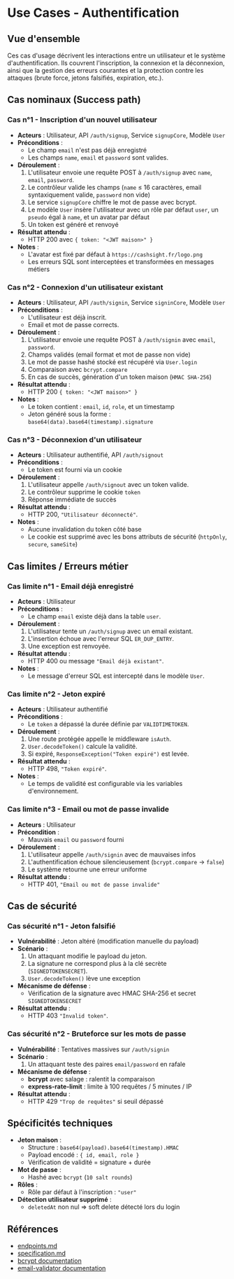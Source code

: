 # Use Cases - Authentification
## Vue d'ensemble
Ces cas d'usage décrivent les interactions entre un utilisateur et le système d'authentification. Ils couvrent l'inscription, la connexion et la déconnexion, ainsi que la gestion des erreurs courantes et la protection contre les attaques (brute force, jetons falsifiés, expiration, etc.).

## Cas nominaux (Success path)
### Cas n°1 - Inscription d'un nouvel utilisateur
* **Acteurs** : Utilisateur, API `/auth/signup`, Service `signupCore`, Modèle `User`
* **Préconditions** :
  * Le champ `email` n'est pas déjà enregistré
  * Les champs `name`, `email` et `password` sont valides.
* **Déroulement** :
  1. L'utilisateur envoie une requête POST à `/auth/signup` avec `name`, `email`, `password`.
  2. Le contrôleur valide les champs (`name` ≤ 16 caractères, email syntaxiquement valide, `password` non vide)
  3. Le service `signupCore` chiffre le mot de passe avec bcrypt.
  4. Le modèle `User` insère l'utilisateur avec un rôle par défaut `user`, un `pseudo` égal à `name`, et un avatar par défaut
  5. Un token est généré et renvoyé
* **Résultat attendu** :
  * HTTP 200 avec `{ token: "<JWT maison>" }`
* **Notes** :
  * L'avatar est fixé par défaut à `https://cashsight.fr/logo.png`
  * Les erreurs SQL sont interceptées et transformées en messages métiers

### Cas n°2 - Connexion d'un utilisateur existant
* **Acteurs** : Utilisateur, API `/auth/signin`, Service `signinCore`, Modèle `User`
* **Préconditions** :
  * L'utilisateur est déjà inscrit.
  * Email et mot de passe corrects.
* **Déroulement** :
  1. L'utilisateur envoie une requête POST à `/auth/signin` avec `email`, `password`.
  2. Champs validés (email format et mot de passe non vide)
  3. Le mot de passe hashé stocké est récupéré via `User.login`
  4. Comparaison avec `bcrypt.compare`
  5. En cas de succès, génération d'un token maison (`HMAC SHA-256`)
* **Résultat attendu** :
  * HTTP 200 `{ token: "<JWT maison>" }`
* **Notes** :
  * Le token contient : `email`, `id`, `role`, et un timestamp
  * Jeton généré sous la forme : `base64(data).base64(timestamp).signature`

### Cas n°3 - Déconnexion d'un utilisateur
* **Acteurs** : Utilisateur authentifié, API `/auth/signout`
* **Préconditions** :
  * Le token est fourni via un cookie
* **Déroulement** :
  1. L'utilisateur appelle `/auth/signout` avec un token valide.
  2. Le contrôleur supprime le cookie `token`
  3. Réponse immédiate de succès
* **Résultat attendu** :
  * HTTP 200, `"Utilisateur déconnecté"`.
* **Notes** :
  * Aucune invalidation du token côté base
  * Le cookie est supprimé avec les bons attributs de sécurité (`httpOnly`, `secure`, `sameSite`)

## Cas limites / Erreurs métier
### Cas limite n°1 - Email déjà enregistré
* **Acteurs** : Utilisateur
* **Préconditions** :
  * Le champ `email` existe déjà dans la table `user`.
* **Déroulement** :
  1. L'utilisateur tente un `/auth/signup` avec un email existant.
  2. L'insertion échoue avec l'erreur SQL `ER_DUP_ENTRY`.
  3. Une exception est renvoyée.
* **Résultat attendu** :
  * HTTP 400 ou message `"Email déjà existant"`.
* **Notes** :
  * Le message d'erreur SQL est intercepté dans le modèle `User`.
### Cas limite n°2 - Jeton expiré
* **Acteurs** : Utilisateur authentifié
* **Préconditions** :
  * Le `token` a dépassé la durée définie par `VALIDTIMETOKEN`.
* **Déroulement** :
  1. Une route protégée appelle le middleware `isAuth`.
  2. `User.decodeToken()` calcule la validité.
  3. Si expiré, `ResponseException("Token expiré")` est levée.
* **Résultat attendu** :
  * HTTP 498, `"Token expiré"`.
* **Notes** :
  * Le temps de validité est configurable via les variables d'environnement.
### Cas limite n°3 - Email ou mot de passe invalide
* **Acteurs** : Utilisateur
* **Précondition** :
  * Mauvais `email` ou `password` fourni
* **Déroulement** :
  1. L'utilisateur appelle `/auth/signin` avec de mauvaises infos
  2. L'authentification échoue silencieusement (`bcrypt.compare` → `false`)
  3. Le système retourne une erreur uniforme
* **Résultat attendu** :
  * HTTP 401, `"Email ou mot de passe invalide"`


## Cas de sécurité
### Cas sécurité n°1 - Jeton falsifié
* **Vulnérabilité** : Jeton altéré (modification manuelle du payload)
* **Scénario** :
  1. Un attaquant modifie le payload du jeton.
  2. La signature ne correspond plus à la clé secrète (`SIGNEDTOKENSECRET`).
  3. `User.decodeToken()` lève une exception
* **Mécanisme de défense** :
  * Vérification de la signature avec HMAC SHA-256 et secret `SIGNEDTOKENSECRET`
* **Résultat attendu** :
  * HTTP 403 `"Invalid token"`.

### Cas sécurité n°2 - Bruteforce sur les mots de passe
* **Vulnérabilité** : Tentatives massives sur `/auth/signin`
* **Scénario** :
  1. Un attaquant teste des paires `email/password` en rafale
* **Mécanisme de défense** :
  * **bcrypt** avec salage : ralentit la comparaison
  * **express-rate-limit** : limite à 100 requêtes / 5 minutes / IP
* **Résultat attendu** :
  * HTTP 429 `"Trop de requêtes"` si seuil dépassé

## Spécificités techniques
* **Jeton maison** :
  * Structure : `base64(payload).base64(timestamp).HMAC`
  * Payload encodé : `{ id, email, role }`
  * Vérification de validité = signature + durée
* **Mot de passe** :
  * Hashé avec `bcrypt` (`10 salt rounds`)
* **Rôles** :
  * Rôle par défaut à l'inscription : `"user"`
* **Détection utilisateur supprimé** :
  * `deletedAt` non nul ⇒ soft delete détecté lors du login

## Références
* [endpoints.md](./endpoints.md)
* [specification.md](./specification.md)
* [bcrypt documentation](https://www.npmjs.com/package/bcryptjs)
* [email-validator documentation](https://www.npmjs.com/package/email-validator)